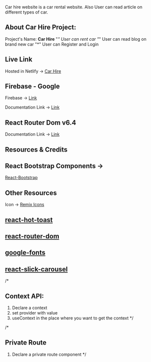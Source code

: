 Car hire website is a car rental website. Also User can read article on different types of car. 


## About Car Hire Project:
Project's Name: **Car Hire**
"*" User can rent car 
"*" User can read blog on brand new car
"*" User can Register and Login

<!-- ## Admin Login Info
adminEmail:: \<admin@gmail.com\>
adminPassword:: \<123456\> -->

## Live Link

Hosted in Netlify -> [Car Hire](https://carhire-01.netlify.app/)

## Firebase - Google
Firebase -> [Link](https://firebase.google.com/?hl=es-419)

<!-- ## Vercel for Backend Deploy
vercel -> [Link](https://vercel.com/) -->

<!-- ## Context API -->

<!-- ## MongoDB Atlas - Google
MongoDB Atlas -> [Link](https://www.mongodb.com/cloud/atlas/register) -->

Documentation Link -> [Link](https://reactjs.org/docs/context.html#api)

## React Router Dom v6.4 

Documentation Link -> [Link](https://reactrouter.com/en/main/start/overview)

## Resources & Credits

## React Bootstrap Components -> 
[React-Bootstrap](https://react-bootstrap.github.io/getting-started/introduction)


## Other Resources

Icon -> [Remix Icons](https://remixicon.com/)
## [react-hot-toast](https://react-hot-toast.com/)
## [react-router-dom](https://reactrouter.com/en/main)
## [google-fonts](https://fonts.google.com/)
## [react-slick-carousel](https://react-slick.neostack.com/docs/get-started)



/*
## Context API:
1. Declare a context
2. set provider with value
3. useContext in the place where you want to get the context
 */

 /*
 ## Private Route
 1. Declare a private route component
 */